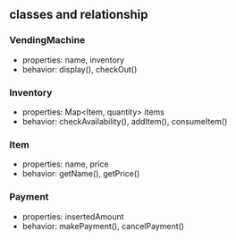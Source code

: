 ## classes and relationship

### VendingMachine
- properties: name, inventory
- behavior: display(), checkOut()

### Inventory
- properties: Map<Item, quantity> items
- behavior: checkAvailability(), addItem(), consumeItem()

### Item
- properties: name, price
- behavior: getName(), getPrice()

### Payment
- properties: insertedAmount
- behavior: makePayment(), cancelPayment()





